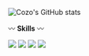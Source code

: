 
<!-- - 👀 I’m interested in ...
- 🌱 I’m currently learning ...
- 📫 How to reach me ...
 -->

![Cozo's GitHub stats](https://github-readme-stats.vercel.app/api?username=oownahcohc&theme=dark&show_icons=true)

〰️ **Skills** 〰️

<img src="https://img.shields.io/badge/JAVA-007396?style=for-the-badge&logo=JAVA&logoColor=white"> <img src="https://img.shields.io/badge/Spring-6DB33F?style=for-the-badge&logo=Spring&logoColor=white">  <img src="https://img.shields.io/badge/Spring Boot-6DB33F?style=for-the-badge&logo=Spring Boot&logoColor=white"> 
<img src="https://img.shields.io/badge/MYSQL-4479A1?style=for-the-badge&logo=MYSQL&logoColor=white"> 



<!-- <a href="[버튼을 눌렀을 때 이동할 링크](https://breakfast-wu.tistory.com/)" target="_blank"><img src="https://img.shields.io/badge/Tistory-000000?style=flat&logo=Tistory&logoColor=white">  -->

<!--   <a href="https://mail.google.com/mail/u/0/?tab=rm&ogbl#inbox" target="_blank"><img src="https://img.shields.io/badge/Gmail-EA4335?style=flat&logo=Gmail&logoColor=white">  -->
